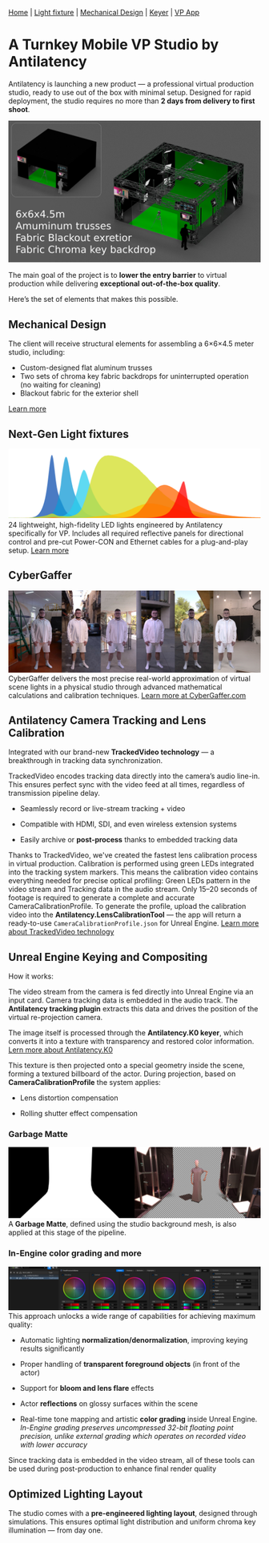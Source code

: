 

[Home](https://antilatency.github.io/GreenScreenStudioConcept) |
[Light fixture](Light/README.md) |
[Mechanical Design](MechanicalDesign/README.md) |
[Keyer](K0/README.md) |
[VP App](VPApp/README.md)


# A Turnkey Mobile VP Studio by Antilatency

Antilatency is launching a new product — a professional virtual production studio, ready to use out of the box with minimal setup. Designed for rapid deployment, the studio requires no more than **2 days from delivery to first shoot**.

![AVPS_Concept](AVPS_Concept.jpg)

The main goal of the project is to **lower the entry barrier** to virtual production while delivering **exceptional out-of-the-box quality**.

Here’s the set of elements that makes this possible.

## Mechanical Design
The client will receive structural elements for assembling a 6×6×4.5 meter studio, including:
- Custom-designed flat aluminum trusses
- Two sets of chroma key fabric backdrops for uninterrupted operation (no waiting for cleaning)
- Blackout fabric for the exterior shell

[Learn more](MechanicalDesign/README.md)

## Next-Gen Light fixtures
[![AVPS_Concept](LightFixturesTitle.png)](Light/README.md)
24 lightweight, high-fidelity LED lights engineered by Antilatency specifically for VP.
Includes all required reflective panels for directional control and pre-cut Power-CON and Ethernet cables for a plug-and-play setup.
[Learn more](Light/README.md)

## CyberGaffer
![CyberGaffer](CyberGafferTitle.jpg)
CyberGaffer delivers the most precise real-world approximation of virtual scene lights in a physical studio through advanced mathematical calculations and calibration techniques.
[Learn more at CyberGaffer.com](https://cybergaffer.com/)

## Antilatency Camera Tracking and Lens Calibration
Integrated with our brand-new **TrackedVideo technology** — a breakthrough in tracking data synchronization.

TrackedVideo encodes tracking data directly into the camera’s audio line-in. This ensures perfect sync with the video feed at all times, regardless of transmission pipeline delay.

- Seamlessly record or live-stream tracking + video

- Compatible with HDMI, SDI, and even wireless extension systems

- Easily archive or **post-process** thanks to embedded tracking data

Thanks to TrackedVideo, we've created the fastest lens calibration process in virtual production.
Calibration is performed using green LEDs integrated into the tracking system markers.
This means the calibration video contains everything needed for precise optical profiling: Green LEDs pattern in the video stream and Tracking data in the audio stream.
Only 15–20 seconds of footage is required to generate a complete and accurate CameraCalibrationProfile.
To generate the profile, upload the calibration video into the **Antilatency.LensCalibrationTool** —
the app will return a ready-to-use ``CameraCalibrationProfile.json`` for Unreal Engine.
[Learn more about TrackedVideo technology](VPApp\README.md)

## Unreal Engine Keying and Compositing
How it works:

The video stream from the camera is fed directly into Unreal Engine via an input card.
Camera tracking data is embedded in the audio track. The **Antilatency tracking plugin** extracts this data and drives the position of the virtual re-projection camera.

The image itself is processed through the **Antilatency.K0 keyer**, which converts it into a texture with transparency and restored color information.
[Lern more about Antilatency.K0](K0/README.md)

This texture is then projected onto a special geometry inside the scene, forming a textured billboard of the actor. During projection, based on **CameraCalibrationProfile** the system applies:

- Lens distortion compensation

- Rolling shutter effect compensation

### Garbage Matte
![UnrealEngineColorGrading](GarbageMatte.png)
A **Garbage Matte**, defined using the studio background mesh, is also applied at this stage of the pipeline.

### In-Engine color grading and more
![UnrealEngineColorGrading](UnrealEngineColorGrading.png)
This approach unlocks a wide range of capabilities for achieving maximum quality:

- Automatic lighting **normalization/denormalization**, improving keying results significantly

- Proper handling of **transparent foreground objects** (in front of the actor)

- Support for **bloom and lens flare** effects

- Actor **reflections** on glossy surfaces within the scene

- Real-time tone mapping and artistic **color grading** inside Unreal Engine. *In-Engine grading preserves uncompressed 32-bit floating point precision, unlike external grading which operates on recorded video with lower accuracy*

Since tracking data is embedded in the video stream, all of these tools can be used during post-production to enhance final render quality




## Optimized Lighting Layout

The studio comes with a **pre-engineered lighting layout**, designed through simulations.
This ensures optimal light distribution and uniform chroma key illumination — from day one.